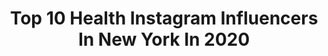 ---
title: Top 10 Health Instagram Influencers In New York In 2020
description: >-
  Find top health Instagram influencers in New York in 2020. Most popular hashtags: #health #newyorkcity #newyork #love.
platform: Instagram
profiles:
  - username: "benjiaus"
    fullname: >-
      BENJI
    location: "United States"
    followers: 80913
    engagement: 610
    commentsToLikes: 0.013171
    id: ck600jxzwdqot0i14r8pcaybv
    verified: false
    hashtags: "#sweats, #block, #motivation, #sydneyharbour"
  - username: "emilykellerockwell_np"
    fullname: >-
      Emily Keller Rockwell | NP-C
    location: "United States"
    followers: 22690
    engagement: 211
    commentsToLikes: 0.215731
    id: ck5c4b7ez0zhs0i11fremmik0
    verified: false
    hashtags: "#delawarejobs, #peace, #blogger, #covid"
  - username: "feedyourglow"
    fullname: >-
      Sua Park
    location: "United States"
    followers: 90497
    engagement: 195
    commentsToLikes: 0.035564
    id: ck5zyrq5oaeqp0i14b3ag8m36
    verified: false
    hashtags: "#feedyourglow, #ricemaderighter"
  - username: "benjaminjgoldman"
    fullname: >-
      ben goldman
    location: "United States"
    followers: 23770
    engagement: 139
    commentsToLikes: 0.043055
    id: ck13b1ygytakj0i19vby0zdle
    verified: false
    hashtags: "#mentalhealth, #attachmenttheory, #selflove, #knowthyself"
  - username: "dandan.lee"
    fullname: >-
      Danielle Wright 👑
    location: "United States"
    followers: 9855
    engagement: 921
    commentsToLikes: 0.063815
    id: ck0w19ejyi7eo0i19s0y9owa6
    verified: false
    hashtags: "#bedstuy, #lifestyle, #filmphotography, #indigohouse"
  - username: "alan_filauro"
    fullname: >-
      Alan Filauro ༄
    location: "United States"
    followers: 20806
    engagement: 244
    commentsToLikes: 0.127668
    id: ck8szjxkwoqh90j78i18t8hg9
    verified: false
    hashtags: "#instadaily, #food, #photooftheday, #trainhard"
  - username: "al3xandrova"
    fullname: >-
      Al3xAndrovA
    location: "United States"
    followers: 17450
    engagement: 931
    commentsToLikes: 0.014604
    id: ck0uekuu8livk0i193b01oqp3
    verified: false
    hashtags: "#femaledjs, #amazonfire, #isitpinkenough, #cupanifashion"
  - username: "sunstatecustoms"
    fullname: >-
      Sun State Customs
    location: "United States"
    followers: 30079
    engagement: 622
    commentsToLikes: 0.017206
    id: ck0ttcayg23lp0i19cv09bd0x
    verified: false
    hashtags: "#pretty, #stayhealthy, #bunny, #oceanview"
  - username: "claudiasaezfromm"
    fullname: >-
      Claudia Saez-Fromm
    location: "United States"
    followers: 17454
    engagement: 68
    commentsToLikes: 0.073954
    id: ck0w77882c40n0i19oexw1985
    verified: false
    hashtags: "#chelsea, #blairwaldorf, #monday, #replanoly"
  - username: "felixfischerhair"
    fullname: >-
      BESPOKE FELIX FISCHER
    location: "United States"
    followers: 236145
    engagement: 128
    commentsToLikes: 0.002392
    id: ck15r37kd5wz90i19bul49wvp
    verified: true
    hashtags: "#sayuribloom, #love, #healthylifestyle, #dontrepeatyourself"
---